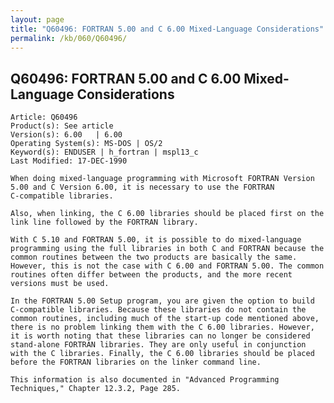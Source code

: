 ```yaml
---
layout: page
title: "Q60496: FORTRAN 5.00 and C 6.00 Mixed-Language Considerations"
permalink: /kb/060/Q60496/
---
```


## Q60496: FORTRAN 5.00 and C 6.00 Mixed-Language Considerations

	Article: Q60496
	Product(s): See article
	Version(s): 6.00   | 6.00
	Operating System(s): MS-DOS | OS/2
	Keyword(s): ENDUSER | h_fortran | mspl13_c
	Last Modified: 17-DEC-1990
	
	When doing mixed-language programming with Microsoft FORTRAN Version
	5.00 and C Version 6.00, it is necessary to use the FORTRAN
	C-compatible libraries.
	
	Also, when linking, the C 6.00 libraries should be placed first on the
	link line followed by the FORTRAN library.
	
	With C 5.10 and FORTRAN 5.00, it is possible to do mixed-language
	programming using the full libraries in both C and FORTRAN because the
	common routines between the two products are basically the same.
	However, this is not the case with C 6.00 and FORTRAN 5.00. The common
	routines often differ between the products, and the more recent
	versions must be used.
	
	In the FORTRAN 5.00 Setup program, you are given the option to build
	C-compatible libraries. Because these libraries do not contain the
	common routines, including much of the start-up code mentioned above,
	there is no problem linking them with the C 6.00 libraries. However,
	it is worth noting that these libraries can no longer be considered
	stand-alone FORTRAN libraries. They are only useful in conjunction
	with the C libraries. Finally, the C 6.00 libraries should be placed
	before the FORTRAN libraries on the linker command line.
	
	This information is also documented in "Advanced Programming
	Techniques," Chapter 12.3.2, Page 285.
